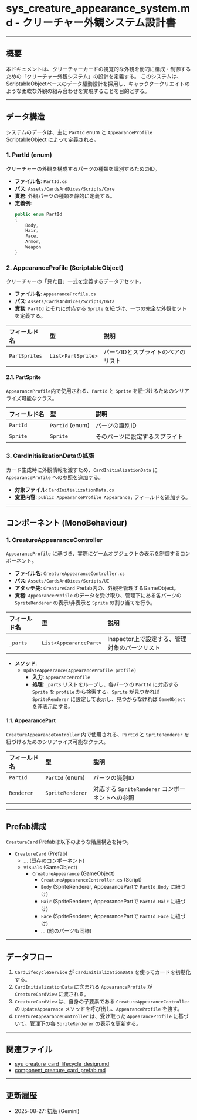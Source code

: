 # sys_creature_appearance_system.md - クリーチャー外観システム設計書

---

## 概要

本ドキュメントは、クリーチャーカードの視覚的な外観を動的に構成・制御するための「クリーチャー外観システム」の設計を定義する。
このシステムは、ScriptableObjectベースのデータ駆動設計を採用し、キャラクタークリエイトのような柔軟な外観の組み合わせを実現することを目的とする。

---

## データ構造

システムのデータは、主に `PartId` enum と `AppearanceProfile` ScriptableObject によって定義される。

### 1. PartId (enum)

クリーチャーの外観を構成するパーツの種類を識別するためのID。

-   **ファイル名**: `PartId.cs`
-   **パス**: `Assets/CardsAndDices/Scripts/Core`
-   **責務**: 外観パーツの種類を静的に定義する。
-   **定義例**:
    ```csharp
    public enum PartId
    {
        Body,
        Hair,
        Face,
        Armor,
        Weapon
    }
    ```

### 2. AppearanceProfile (ScriptableObject)

クリーチャーの「見た目」一式を定義するデータアセット。

-   **ファイル名**: `AppearanceProfile.cs`
-   **パス**: `Assets/CardsAndDices/Scripts/Data`
-   **責務**: `PartId` とそれに対応する `Sprite` を紐づけ、一つの完全な外観セットを定義する。

| フィールド名 | 型 | 説明 |
| :--- | :--- | :--- |
| `PartSprites` | `List<PartSprite>` | パーツIDとスプライトのペアのリスト |

#### 2.1. PartSprite

`AppearanceProfile`内で使用される、`PartId` と `Sprite` を紐づけるためのシリアライズ可能なクラス。

| フィールド名 | 型 | 説明 |
| :--- | :--- | :--- |
| `PartId` | `PartId` (enum) | パーツの識別ID |
| `Sprite` | `Sprite` | そのパーツに設定するスプライト |

### 3. CardInitializationDataの拡張

カード生成時に外観情報を渡すため、`CardInitializationData` に `AppearanceProfile` への参照を追加する。

-   **対象ファイル**: `CardInitializationData.cs`
-   **変更内容**: `public AppearanceProfile Appearance;` フィールドを追加する。

---

## コンポーネント (MonoBehaviour)

### 1. CreatureAppearanceController

`AppearanceProfile` に基づき、実際にゲームオブジェクトの表示を制御するコンポーネント。

-   **ファイル名**: `CreatureAppearanceController.cs`
-   **パス**: `Assets/CardsAndDices/Scripts/UI`
-   **アタッチ先**: `CreatureCard` Prefab内の、外観を管理するGameObject。
-   **責務**: `AppearanceProfile` のデータを受け取り、管理下にある各パーツの `SpriteRenderer` の表示/非表示と `Sprite` の割り当てを行う。

| フィールド名 | 型 | 説明 |
| :--- | :--- | :--- |
| `_parts` | `List<AppearancePart>` | Inspector上で設定する、管理対象のパーツリスト |

-   **メソッド**:
    -   `UpdateAppearance(AppearanceProfile profile)`
        -   **入力**: `AppearanceProfile`
        -   **処理**: `_parts` リストをループし、各パーツの `PartId` に対応する `Sprite` を `profile` から検索する。`Sprite` が見つかれば `SpriteRenderer` に設定して表示し、見つからなければ `GameObject` を非表示にする。

#### 1.1. AppearancePart

`CreatureAppearanceController` 内で使用される、`PartId` と `SpriteRenderer` を紐づけるためのシリアライズ可能なクラス。

| フィールド名 | 型 | 説明 |
| :--- | :--- | :--- |
| `PartId` | `PartId` (enum) | パーツの識別ID |
| `Renderer` | `SpriteRenderer` | 対応する `SpriteRenderer` コンポーネントへの参照 |

---

## Prefab構成

`CreatureCard` Prefabは以下のような階層構造を持つ。

-   `CreatureCard` (Prefab)
    -   ... (既存のコンポーネント)
    -   `Visuals` (GameObject)
        -   `CreatureAppearance` (GameObject)
            -   `CreatureAppearanceController.cs` (Script)
            -   `Body` (SpriteRenderer, AppearancePartで `PartId.Body` に紐づけ)
            -   `Hair` (SpriteRenderer, AppearancePartで `PartId.Hair` に紐づけ)
            -   `Face` (SpriteRenderer, AppearancePartで `PartId.Face` に紐づけ)
            -   ... (他のパーツも同様)

---

## データフロー

1.  `CardLifecycleService` が `CardInitializationData` を使ってカードを初期化する。
2.  `CardInitializationData` に含まれる `AppearanceProfile` が `CreatureCardView` に渡される。
3.  `CreatureCardView` は、自身の子要素である `CreatureAppearanceController` の `UpdateAppearance` メソッドを呼び出し、`AppearanceProfile` を渡す。
4.  `CreatureAppearanceController` は、受け取った `AppearanceProfile` に基づいて、管理下の各 `SpriteRenderer` の表示を更新する。

---

## 関連ファイル

- [sys_creature_card_lifecycle_design.md](./sys_creature_card_lifecycle_design.md)
- [component_creature_card_prefab.md](../component/component_creature_card_prefab.md)

---

## 更新履歴

- 2025-08-27: 初版 (Gemini)
